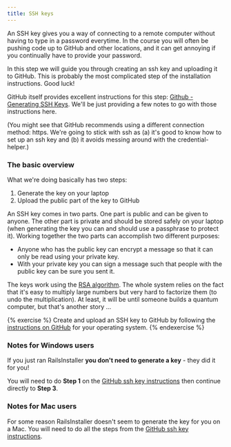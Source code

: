 ```yaml
---
title: SSH keys
---
```


An SSH key gives you a way of connecting to a remote computer without having to type in a password everytime. In the course you will often be pushing code up to GitHub and other locations, and it can get annoying if you continually have to provide your password.

In this step we will guide you through creating an ssh key and uploading it to GitHub. This is probably the most complicated step of the installation instructions. Good luck!

GitHub itself provides excellent instructions for this step: [Github - Generating SSH Keys](https://help.github.com/articles/generating-ssh-keys). We'll be just providing a few notes to go with those instructions here.

(You might see that GitHub recommends using a different connection method: https. We're going to stick with ssh as (a) it's good to know how to set up an ssh key and (b) it avoids messing around with the credential-helper.)

### The basic overview

What we're doing basically has two steps:

1. Generate the key on your laptop
2. Upload the public part of the key to GitHub

An SSH key comes in two parts. One part is public and can be given to anyone. The other part is private and should be stored safely on your laptop (when generating the key you can and should use a passphrase to protect it). Working together the two parts can accomplish two different purposes:

* Anyone who has the public key can encrypt a message so that it can only be read using your private key.
* With your private key you can sign a message such that people with the public key can be sure you sent it.

The keys work using the <a href="http://en.wikipedia.org/wiki/RSA_(algorithm)">RSA algorithm</a>. The whole system relies on the fact that it's easy to multiply large numbers but very hard to factorize them (to undo the multiplication). At least, it will be until someone builds a quantum computer, but that's another story ...

{% exercise %}
Create and upload an SSH key to GitHub by following the [instructions on GitHub](https://help.github.com/articles/generating-ssh-keys) for your operating system.
{% endexercise %}

### Notes for Windows users

If you just ran RailsInstaller **you don't need to generate a key** - they did it for you!

You will need to do **Step 1** on the [GitHub ssh key instructions](https://help.github.com/articles/generating-ssh-keys) then continue directly to **Step 3**.

### Notes for Mac users

For some reason RailsInstaller doesn't seem to generate the key for you on a Mac. You will need to do all the steps from the [GitHub ssh key instructions](https://help.github.com/articles/generating-ssh-keys).



